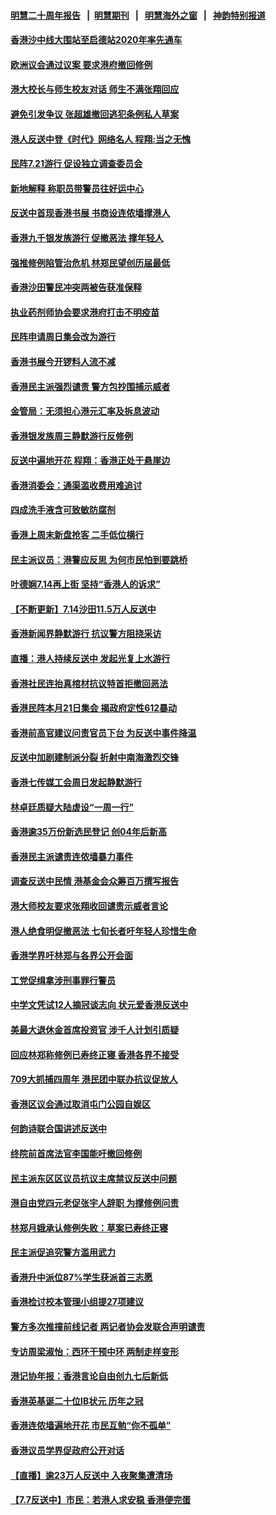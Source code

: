 #### [明慧二十周年报告](https://github.com/gfw-breaker/mh-reports/blob/master/README.md?t=07190335) &nbsp;&nbsp;|&nbsp;&nbsp;[明慧期刊](https://github.com/gfw-breaker/mh-qikan) &nbsp;&nbsp;|&nbsp;&nbsp; [明慧海外之窗](https://github.com/gfw-breaker/mh-news/blob/master/README.md?t=07190335) &nbsp;&nbsp;|&nbsp;&nbsp; [神韵特别报道](https://github.com/gfw-breaker/mh-news/blob/master/shenyun.md?t=07190335) 

#### [香港沙中线大围站至启德站2020年率先通车](../pages/nsc415/n11394268.md?t=07190335) 

#### [欧洲议会通过议案 要求港府撤回修例](../pages/nsc415/n11394258.md?t=07190335) 

#### [港大校长与师生校友对话 师生不满张翔回应](../pages/nsc415/n11394242.md?t=07190335) 

#### [避免引发争议 张超雄撤回逃犯条例私人草案](../pages/nsc415/n11394230.md?t=07190335) 

#### [港人反送中登《时代》网络名人 程翔:当之无愧](../pages/nsc415/n11391516.md?t=07190335) 

#### [民阵7.21游行 促设独立调查委员会](../pages/nsc415/n11391499.md?t=07190335) 

#### [新地解释 称职员带警员往好运中心](../pages/nsc415/n11391483.md?t=07190335) 

#### [反送中首现香港书展 书商设连侬墙撑港人](../pages/nsc415/n11391386.md?t=07190335) 

#### [香港九千银发族游行 促撤恶法 撑年轻人](../pages/nsc415/n11391448.md?t=07190335) 

#### [强推修例陷管治危机 林郑民望创历届最低](../pages/nsc415/n11389214.md?t=07190335) 

#### [香港沙田警民冲突两被告获准保释](../pages/nsc415/n11389321.md?t=07190335) 

#### [执业药剂师协会要求港府打击不明疫苗](../pages/nsc415/n11389313.md?t=07190335) 

#### [民阵申请周日集会改为游行](../pages/nsc415/n11389284.md?t=07190335) 

#### [香港书展今开锣料人流不减](../pages/nsc415/n11389281.md?t=07190335) 

#### [香港民主派强烈谴责 警方包抄围捕示威者](../pages/nsc415/n11386764.md?t=07190335) 

#### [金管局：无须担心港元汇率及拆息波动](../pages/nsc415/n11386838.md?t=07190335) 

#### [香港银发族周三静默游行反修例](../pages/nsc415/n11386834.md?t=07190335) 

#### [反送中遍地开花 程翔：香港正处于悬崖边](../pages/nsc415/n11386740.md?t=07190335) 

#### [香港消委会：通渠滥收费用难追讨](../pages/nsc415/n11386817.md?t=07190335) 

#### [四成洗手液含可致敏防腐剂](../pages/nsc415/n11386785.md?t=07190335) 

#### [香港上周末新盘抢客 二手低位横行](../pages/nsc415/n11384862.md?t=07190335) 

#### [民主派议员：港警应反思 为何市民怕到要跳桥](../pages/nsc415/n11383938.md?t=07190335) 

#### [叶德娴7.14再上街 坚持“香港人的诉求”](../pages/nsc415/n11383931.md?t=07190335) 

#### [【不断更新】7.14沙田11.5万人反送中](../pages/nsc415/n11383655.md?t=07190335) 

#### [香港新闻界静默游行 抗议警方阻挠采访](../pages/nsc415/n11383634.md?t=07190335) 

#### [直播：港人持续反送中 发起光复上水游行](../pages/nsc415/n11382577.md?t=07190335) 

#### [香港社民连抬真棺材抗议特首拒撤回恶法](../pages/nsc415/n11380988.md?t=07190335) 

#### [香港民阵本月21日集会 揭政府定性612暴动](../pages/nsc415/n11380922.md?t=07190335) 

#### [香港前高官建议问责官员下台 为反送中事件降温](../pages/nsc415/n11380909.md?t=07190335) 

#### [反送中加剧建制派分裂 折射中南海激烈交锋](../pages/nsc415/n11379563.md?t=07190335) 

#### [香港七传媒工会周日发起静默游行](../pages/nsc415/n11379663.md?t=07190335) 

#### [林卓廷质疑大陆虚设“一周一行”](../pages/nsc415/n11379636.md?t=07190335) 

#### [香港逾35万份新选民登记 创04年后新高](../pages/nsc415/n11379644.md?t=07190335) 

#### [香港民主派谴责连侬墙暴力事件](../pages/nsc415/n11379585.md?t=07190335) 

#### [调查反送中民情 港基金会众筹百万撰写报告](../pages/nsc415/n11377136.md?t=07190335) 

#### [港大师校友要求张翔收回谴责示威者言论](../pages/nsc415/n11377186.md?t=07190335) 

#### [港人绝食明促撤恶法 七旬长者吁年轻人珍惜生命](../pages/nsc415/n11377179.md?t=07190335) 

#### [香港学界吁林郑与各界公开会面](../pages/nsc415/n11377167.md?t=07190335) 

#### [工党促缉拿涉刑事罪行警员](../pages/nsc415/n11377168.md?t=07190335) 

#### [中学文凭试12人摘冠谈志向 状元爱香港反送中](../pages/nsc415/n11377080.md?t=07190335) 

#### [美最大退休金首席投资官 涉千人计划引质疑](../pages/nsc415/n11376171.md?t=07190335) 

#### [回应林郑称修例已寿终正寝 香港各界不接受](../pages/nsc415/n11375157.md?t=07190335) 

#### [709大抓捕四周年 港民团中联办抗议促放人](../pages/nsc415/n11375065.md?t=07190335) 

#### [香港区议会通过取消屯门公园自娱区](../pages/nsc415/n11375111.md?t=07190335) 

#### [何韵诗联合国讲述反送中](../pages/nsc415/n11375081.md?t=07190335) 

#### [终院前首席法官李国能吁撤回修例](../pages/nsc415/n11375068.md?t=07190335) 

#### [民主派东区区议员抗议主席禁议反送中问题](../pages/nsc415/n11375049.md?t=07190335) 

#### [港自由党四元老促张宇人辞职 为撑修例问责](../pages/nsc415/n11372820.md?t=07190335) 

#### [林郑月娥承认修例失败：草案已寿终正寝](../pages/nsc415/n11372907.md?t=07190335) 

#### [民主派促追究警方滥用武力](../pages/nsc415/n11372894.md?t=07190335) 

#### [香港升中派位87%学生获派首三志愿](../pages/nsc415/n11372883.md?t=07190335) 

#### [香港检讨校本管理小组提27项建议](../pages/nsc415/n11372871.md?t=07190335) 

#### [警方多次推撞前线记者 两记者协会发联合声明谴责](../pages/nsc415/n11372858.md?t=07190335) 

#### [专访周梁淑怡：西环干预中环 两制走样变形](../pages/nsc415/n11372846.md?t=07190335) 

#### [港记协年报：香港言论自由创九七后新低](../pages/nsc415/n11370692.md?t=07190335) 

#### [香港英基诞二十位IB状元 历年之冠](../pages/nsc415/n11370797.md?t=07190335) 

#### [香港连侬墙遍地开花 市民互勉“你不孤单”](../pages/nsc415/n11370718.md?t=07190335) 

#### [香港议员学界促政府公开对话](../pages/nsc415/n11370691.md?t=07190335) 

#### [【直播】逾23万人反送中 入夜聚集遭清场](../pages/nsc415/n11369475.md?t=07190335) 

#### [【7.7反送中】市民：若港人求安稳 香港便完蛋](../pages/nsc415/n11369855.md?t=07190335) 


